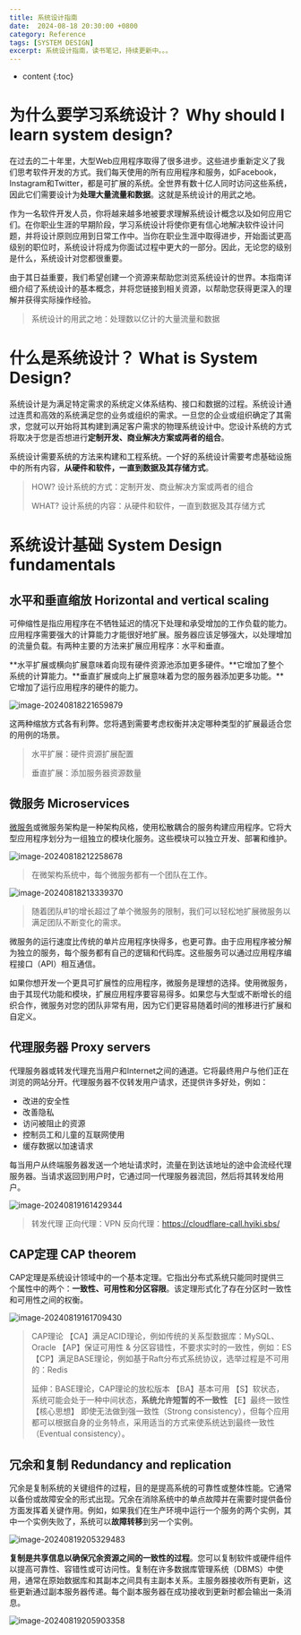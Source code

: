 ```yaml
---
title: 系统设计指南
date:  2024-08-18 20:30:00 +0800
category: Reference
tags: [SYSTEM DESIGN]
excerpt: 系统设计指南，读书笔记，持续更新中。。。
---
```


* content
{:toc}

# 为什么要学习系统设计？ Why should I learn system design?

在过去的二十年里，大型Web应用程序取得了很多进步。这些进步重新定义了我们思考软件开发的方式。我们每天使用的所有应用程序和服务，如Facebook，Instagram和Twitter，都是可扩展的系统。全世界有数十亿人同时访问这些系统，因此它们需要设计为**处理大量流量和数据**。这就是系统设计的用武之地。

作为一名软件开发人员，你将越来越多地被要求理解系统设计概念以及如何应用它们。在你职业生涯的早期阶段，学习系统设计将使你更有信心地解决软件设计问题，并将设计原则应用到日常工作中。当你在职业生涯中取得进步，开始面试更高级别的职位时，系统设计将成为你面试过程中更大的一部分。因此，无论您的级别是什么，系统设计对您都很重要。

由于其日益重要，我们希望创建一个资源来帮助您浏览系统设计的世界。本指南详细介绍了系统设计的基本概念，并将您链接到相关资源，以帮助您获得更深入的理解并获得实际操作经验。

> 系统设计的用武之地：处理数以亿计的大量流量和数据

# 什么是系统设计？ What is System Design?

系统设计是为满足特定需求的系统定义体系结构、接口和数据的过程。系统设计通过连贯和高效的系统满足您的业务或组织的需求。一旦您的企业或组织确定了其需求，您就可以开始将其构建到满足客户需求的物理系统设计中。您设计系统的方式将取决于您是否想进行**定制开发、商业解决方案或两者的组合**。

系统设计需要系统的方法来构建和工程系统。一个好的系统设计需要考虑基础设施中的所有内容，**从硬件和软件，一直到数据及其存储方式**。

> HOW? 设计系统的方式：定制开发、商业解决方案或两者的组合
>
> WHAT? 设计系统的内容：从硬件和软件，一直到数据及其存储方式

# 系统设计基础 System Design fundamentals

## 水平和垂直缩放 Horizontal and vertical scaling

可伸缩性是指应用程序在不牺牲延迟的情况下处理和承受增加的工作负载的能力。应用程序需要强大的计算能力才能很好地扩展。服务器应该足够强大，以处理增加的流量负载。有两种主要的方法来扩展应用程序：水平和垂直。

**水平扩展或横向扩展意味着向现有硬件资源池添加更多硬件。**它增加了整个系统的计算能力。**垂直扩展或向上扩展意味着为您的服务器添加更多功能。**它增加了运行应用程序的硬件的能力。

![image-20240818221659879](https://raw.githubusercontent.com/HyiKi/picgo-asset/main/image-20240818221659879.png)

这两种缩放方式各有利弊。您将遇到需要考虑权衡并决定哪种类型的扩展最适合您的用例的场景。

> 水平扩展：硬件资源扩展配置
>
> 垂直扩展：添加服务器资源数量

## 微服务 Microservices

[微服务](https://www.educative.io/edpresso/what-are-microservices)或微服务架构是一种架构风格，使用松散耦合的服务构建应用程序。它将大型应用程序划分为一组独立的模块化服务。这些模块可以独立开发、部署和维护。

![image-20240818212258678](https://raw.githubusercontent.com/HyiKi/picgo-asset/main/image-20240818212258678.png)

> 在微架构系统中，每个微服务都有一个团队在工作。

![image-20240818213339370](https://raw.githubusercontent.com/HyiKi/picgo-asset/main/image-20240818213339370.png)

> 随着团队#1的增长超过了单个微服务的限制，我们可以轻松地扩展微服务以满足团队不断变化的需求。

微服务的运行速度比传统的单片应用程序快得多，也更可靠。由于应用程序被分解为独立的服务，每个服务都有自己的逻辑和代码库。这些服务可以通过应用程序编程接口（API）相互通信。

如果你想开发一个更具可扩展性的应用程序，微服务是理想的选择。使用微服务，由于其现代功能和模块，扩展应用程序要容易得多。如果您与大型或不断增长的组织合作，微服务对您的团队非常有用，因为它们更容易随着时间的推移进行扩展和自定义。

## 代理服务器 Proxy servers

代理服务器或转发代理充当用户和Internet之间的通道。它将最终用户与他们正在浏览的网站分开。代理服务器不仅转发用户请求，还提供许多好处，例如：

* 改进的安全性
* 改善隐私
* 访问被阻止的资源
* 控制员工和儿童的互联网使用
* 缓存数据以加速请求

每当用户从终端服务器发送一个地址请求时，流量在到达该地址的途中会流经代理服务器。当请求返回到用户时，它通过同一代理服务器流回，然后将其转发给用户。

![image-20240819161429344](https://raw.githubusercontent.com/HyiKi/picgo-asset/main/image-20240819161429344.png)

> 转发代理
> 正向代理：VPN
> 反向代理：<https://cloudflare-call.hyiki.sbs/>

## CAP定理 CAP theorem

CAP定理是系统设计领域中的一个基本定理。它指出分布式系统只能同时提供三个属性中的两个：**一致性、可用性和分区容限**。该定理形式化了存在分区时一致性和可用性之间的权衡。

![image-20240819161709430](https://raw.githubusercontent.com/HyiKi/picgo-asset/main/image-20240819161709430.png)

> CAP理论
> 【CA】满足ACID理论，例如传统的关系型数据库：MySQL、Oracle
> 【AP】保证可用性 & 分区容错性，不要求实时的一致性，例如：ES
> 【CP】满足BASE理论，例如基于Raft分布式系统协议，选举过程是不可用的：Redis
>
> 延伸：BASE理论，CAP理论的放松版本
> 【BA】基本可用
> 【S】软状态，系统可能会处于一种中间状态，**系统允许短暂的不一致性**
> 【E】最终一致性
> 【核心思想】 即使无法做到强一致性（Strong consistency），但每个应用都可以根据自身的业务特点，采用适当的方式来使系统达到最终一致性（Eventual consistency）。

## 冗余和复制 Redundancy and replication

冗余是复制系统的关键组件的过程，目的是提高系统的可靠性或整体性能。它通常以备份或故障安全的形式出现。冗余在消除系统中的单点故障并在需要时提供备份方面发挥着关键作用。例如，如果我们在生产环境中运行一个服务的两个实例，其中一个实例失败了，系统可以**故障转移**到另一个实例。

![image-20240819205329483](https://raw.githubusercontent.com/HyiKi/picgo-asset/main/image-20240819205329483.png)

**复制是共享信息以确保冗余资源之间的一致性的过程**。您可以复制软件或硬件组件以提高可靠性、容错性或可访问性。复制在许多数据库管理系统（DBMS）中使用，通常在原始数据库和其副本之间具有主副本关系。主服务器接收所有更新，这些更新通过副本服务器传递。每个副本服务器在成功接收到更新时都会输出一条消息。

![image-20240819205903358](https://raw.githubusercontent.com/HyiKi/picgo-asset/main/image-20240819205903358.png)
